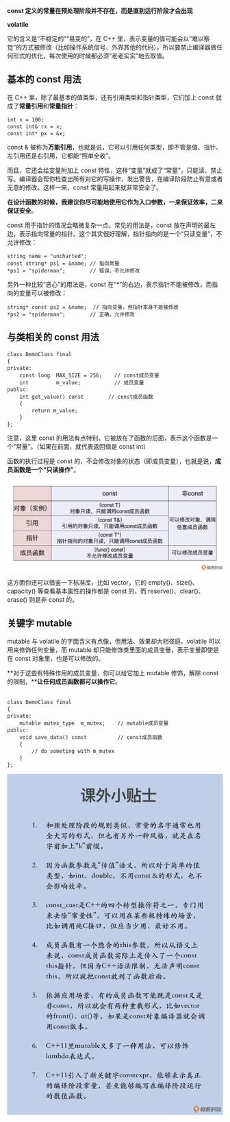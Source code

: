 **const 定义的常量在预处理阶段并不存在，而是直到运行阶段才会出现**

**volatile**

它的含义是“不稳定的”“易变的”，在 C++ 里，表示变量的值可能会以“难以察觉”的方式被修改（比如操作系统信号、外界其他的代码），所以要禁止编译器做任何形式的优化，每次使用的时候都必须“老老实实”地去取值。

## 基本的 const 用法

在 C++ 里，除了最基本的值类型，还有引用类型和指针类型，它们加上 const 就成了**常量引用**和**常量指针**：

```
int x = 100;
const int& rx = x;
const int* px = &x;
```

const & 被称为**万能引用**，也就是说，它可以引用任何类型，即不管是值、指针、左引用还是右引用，它都能“照单全收”。

而且，它还会给变量附加上 const 特性，这样“变量”就成了“常量”，只能读、禁止写。编译器会帮你检查出所有对它的写操作，发出警告，在编译阶段防止有意或者无意的修改。这样一来，const 常量用起来就非常安全了。

**在设计函数的时候，我建议你尽可能地使用它作为入口参数，一来保证效率，二来保证安全**。

const 用于指针的情况会略微复杂一点。常见的用法是，const 放在声明的最左边，表示指向常量的指针。这个其实很好理解，指针指向的是一个“只读变量”，不允许修改：

```
string name = "uncharted";
const string* ps1 = &name; // 指向常量
*ps1 = "spiderman";        // 错误，不允许修改
```

另外一种比较“恶心”的用法是，const 在“*”的右边，表示指针不能被修改，而指向的变量可以被修改：

```
string* const ps2 = &name;  // 指向变量，但指针本身不能被修改
*ps2 = "spiderman";        // 正确，允许修改
```

## 与类相关的 const 用法

```
class DemoClass final
{
private:
    const long  MAX_SIZE = 256;    // const成员变量
    int         m_value;           // 成员变量
public:
    int get_value() const        // const成员函数
    {
        return m_value;
    }
};
```

注意，这里 const 的用法有点特别。它被放在了函数的后面，表示这个函数是一个“常量”。（如果在前面，就代表返回值是 const int）

函数的执行过程是 const 的，不会修改对象的状态（即成员变量），也就是说，**成员函数是一个“只读操作”**。

![img](https://raw.githubusercontent.com/mowang111/image-hosting/master/typora_images/ed894e66f2ee7a651aca07dffbff2799.jpg)

这方面你还可以借鉴一下标准库，比如 vector，它的 empty()、size()、capacity() 等查看基本属性的操作都是 const 的，而 reserve()、clear()、erase() 则是非 const 的。

## 关键字 mutable

mutable 与 volatile 的字面含义有点像，但用法、效果却大相径庭。volatile 可以用来修饰任何变量，而 mutable 却只能修饰类里面的成员变量，表示变量即使是在 const 对象里，也是可以修改的。

**对于这些有特殊作用的成员变量，你可以给它加上 mutable 修饰，解除 const 的限制，****让任何成员函数都可以操作它**。

```

class DemoClass final
{
private:
    mutable mutex_type  m_mutex;    // mutable成员变量
public:
    void save_data() const          // const成员函数
    {
        // do someting with m_mutex
    }
};
```

![img](https://raw.githubusercontent.com/mowang111/image-hosting/master/typora_images/bdd9bb369fcbe65a8c879f37995a77dd.jpg)